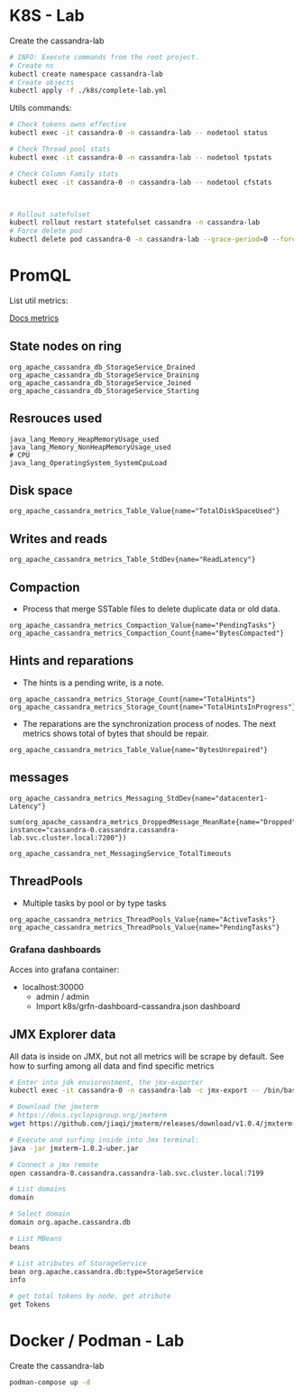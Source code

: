 # K8S - Lab

Create the cassandra-lab
```bash
# INFO: Execute commands from the root project.
# Create ns
kubectl create namespace cassandra-lab
# Create objects
kubectl apply -f ./k8s/complete-lab.yml
```

Utils commands:
```bash
# Check tokens owns effective
kubectl exec -it cassandra-0 -n cassandra-lab -- nodetool status

# Check Thread pool stats
kubectl exec -it cassandra-0 -n cassandra-lab -- nodetool tpstats

# Check Column Family stats
kubectl exec -it cassandra-0 -n cassandra-lab -- nodetool cfstats



# Rollout satefulset
kubectl rollout restart statefulset cassandra -n cassandra-lab
# Force delete pod
kubectl delete pod cassandra-0 -n cassandra-lab --grace-period=0 --force
```

# PromQL

List util metrics:

[Docs metrics](https://cassandra.apache.org/doc/stable/cassandra/operating/metrics.html)

## State nodes on ring
```promql
org_apache_cassandra_db_StorageService_Drained
org_apache_cassandra_db_StorageService_Draining
org_apache_cassandra_db_StorageService_Joined
org_apache_cassandra_db_StorageService_Starting
```

## Resrouces used
```promql
java_lang_Memory_HeapMemoryUsage_used
java_lang_Memory_NonHeapMemoryUsage_used
# CPU
java_lang_OperatingSystem_SystemCpuLoad
```

## Disk space
``` PromQL
org_apache_cassandra_metrics_Table_Value{name="TotalDiskSpaceUsed"}
```
## Writes and reads
```
org_apache_cassandra_metrics_Table_StdDev{name="ReadLatency"}
```
## Compaction
- Process that merge SSTable files to delete duplicate data or old data.
```
org_apache_cassandra_metrics_Compaction_Value{name="PendingTasks"}
org_apache_cassandra_metrics_Compaction_Count{name="BytesCompacted"}
```
## Hints and reparations
- The hints is a pending write, is a note.
```
org_apache_cassandra_metrics_Storage_Count{name="TotalHints"}
org_apache_cassandra_metrics_Storage_Count{name="TotalHintsInProgress"}
```
- The reparations are the synchronization process of nodes. The next metrics shows total of bytes that should be repair.
```
org_apache_cassandra_metrics_Table_Value{name="BytesUnrepaired"}
```
## messages
```
org_apache_cassandra_metrics_Messaging_StdDev{name="datacenter1-Latency"}

sum(org_apache_cassandra_metrics_DroppedMessage_MeanRate{name="Dropped", instance="cassandra-0.cassandra.cassandra-lab.svc.cluster.local:7200"})

org_apache_cassandra_net_MessagingService_TotalTimeouts
```
## ThreadPools
- Multiple tasks by pool or by type tasks
```
org_apache_cassandra_metrics_ThreadPools_Value{name="ActiveTasks"}
org_apache_cassandra_metrics_ThreadPools_Value{name="PendingTasks"}
```

### Grafana dashboards
Acces into grafana container:
  - localhost:30000
    - admin / admin
    - Import k8s/grfn-dashboard-cassandra.json dashboard

## JMX Explorer data

All data is inside on JMX, but not all metrics will be scrape by default. See how to surfing among all data and find specific metrics

```bash
# Enter into jdk enviorentment, the jmx-exporter
kubectl exec -it cassandra-0 -n cassandra-lab -c jmx-export -- /bin/bash

# Download the jmxterm
# https://docs.cyclopsgroup.org/jmxterm
wget https://github.com/jiaqi/jmxterm/releases/download/v1.0.4/jmxterm-1.0.4-uber.jar

# Execute and surfing inside into Jmx terminal:
java -jar jmxterm-1.0.2-uber.jar

# Connect a jmx remote
open cassandra-0.cassandra.cassandra-lab.svc.cluster.local:7199

# List domains
domain

# Select domain
domain org.apache.cassandra.db

# List MBeans
beans

# List atributes of StorageService
bean org.apache.cassandra.db:type=StorageService
info

# get total tokens by node, get atribute
get Tokens
```
# Docker / Podman - Lab

Create the cassandra-lab
```bash
podman-compose up -d
```

